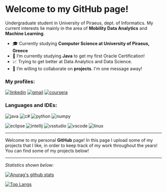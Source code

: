 # Welcome to my GitHub page!

Undergraduate student in University of Piraeus, dept. of Informatics. My current interests lie mainly in the area of **Mobility Data Analytics** and **Machine Learning**.

- 🎓 Currently studying <b>Computer Science at University of Piraeus, Greece</b>
- 🌱 I’m currently studying <b>Java</b> to get my first Oracle Certification!
- 📈 Trying to get better at Data Analytics and Data Science.
- 📌 I’m willing to collaborate on <b>projects</b>. I'm one message away!

### My profiles:
[![linkedin](https://img.shields.io/badge/LinkedIn-0077B5?style=for-the-badge&logo=linkedin&logoColor=white)](https://www.linkedin.com/in/ioannis-athanasopoulos-3095201b3/)
[![gmail](https://img.shields.io/badge/Gmail-D14836?style=for-the-badge&logo=gmail&logoColor=white)](mailto:john.athanasopoulos.dim@gmail.com)
[![coursera](https://img.shields.io/badge/Coursera-0056D2?style=for-the-badge&logo=Coursera&logoColor=white)](https://www.coursera.org/user/027f9a94c437c1d538bb64bb9a0d3e59)

### Languages and IDEs:
![java](https://img.shields.io/badge/Java-ED8B00?style=for-the-badge&logo=java&logoColor=white)
![c#](https://img.shields.io/badge/C%23-239120?style=for-the-badge&logo=c-sharp&logoColor=white)
![python](https://img.shields.io/badge/Python-FFD43B?style=for-the-badge&logo=python&logoColor=blue)
![numpy](https://img.shields.io/badge/Numpy-777BB4?style=for-the-badge&logo=numpy&logoColor=white)

![eclipse](https://img.shields.io/badge/Eclipse-2C2255?style=for-the-badge&logo=eclipse&logoColor=white)
![intellij](https://img.shields.io/badge/IntelliJIDEA-000000.svg?style=for-the-badge&logo=intellij-idea&logoColor=white)
![vsstudio](https://img.shields.io/badge/Visual_Studio-5C2D91?style=for-the-badge&logo=visual%20studio&logoColor=white)
![vscode](https://img.shields.io/badge/Visual_Studio_Code-0078D4?style=for-the-badge&logo=visual%20studio%20code&logoColor=white)
![linux](https://img.shields.io/badge/Linux-FCC624?style=for-the-badge&logo=linux&logoColor=black)

<hr>

Welcome to my personal <b>GitHub</b> page! In this page I upload some of my projects that I like, in order to keep track of my work throughout the years!
You can find some of my projects below!

<hr>

<i>Statistics shown below:</i>

[![Anurag's github stats](https://github-readme-stats.vercel.app/api?username=John-Athanasopoulos&show_icons=true&theme=dark&count_private=true)](https://github.com/anuraghazra/github-readme-stats)

[![Top Langs](https://github-readme-stats.vercel.app/api/top-langs/?username=John-Athanasopoulos&theme=dark&layout=compact&hide=css,html,scss&count_private=true)](https://github.com/anuraghazra/github-readme-stats)
